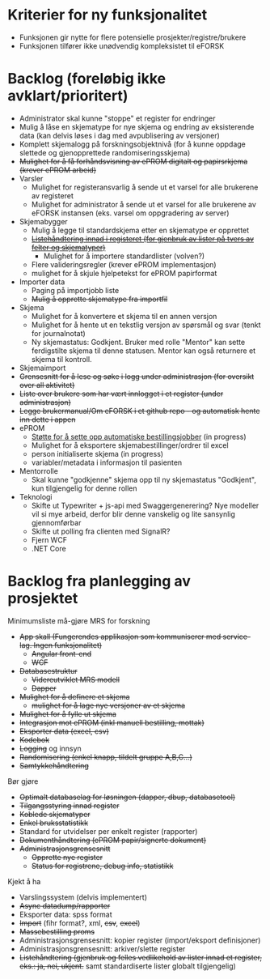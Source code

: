 # Kriterier for ny funksjonalitet

- Funksjonen gir nytte for flere potensielle prosjekter/registre/brukere
- Funksjonen tilfører ikke unødvendig kompleksistet til eFORSK

# Backlog (foreløbig ikke avklart/prioritert)

- Administrator skal kunne "stoppe" et register for endringer
- Mulig å låse en skjematype for nye skjema og endring av eksisterende data (kan delvis løses i dag med avpublisering av versjoner)
- Komplett skjemalogg på forskningsobjektnivå (for å kunne oppdage slettede og gjenopprettede randomiseringsskjema)
- ~~Mulighet for å få forhåndsvisning av ePROM digitalt og papirsrkjema (krever ePROM arbeid)~~
- Varsler
	- Mulighet for registeransvarlig å sende ut et varsel for alle brukerene av registeret
	- Mulighet for administrator å sende ut et varsel for alle brukerene av eFORSK instansen (eks. varsel om oppgradering av server)
- Skjemabygger
	- Mulig å legge til standardskjema etter en skjematype er opprettet
	- ~~[Listehåndtering innad i registeret (for gjenbruk av lister på tvers av felter og skjematyper)](Listehåndtering)~~
		- Mulighet for å importere standardlister (volven?)
	- Flere valideringsregler (krever ePROM implementasjon)
	- mulighet for å skjule hjelpetekst for ePROM papirformat
- Importer data
	- Paging på importjobb liste
	- ~~Mulig å opprette skjematype fra importfil~~
- Skjema
	- Mulighet for å konvertere et skjema til en annen versjon
	- Mulighet for å hente ut en tekstlig versjon av spørsmål og svar (tenkt for journalnotat)
	- Ny skjemastatus: Godkjent. Bruker med rolle "Mentor" kan sette ferdigstilte skjema til denne statusen. Mentor kan også returnere et skjema til kontroll.
- Skjemaimport
- ~~Grensesnitt for å lese og søke i logg under administrasjon (for oversikt over all aktivitet)~~
- ~~Liste over brukere som har vært innlogget i et register (under administrasjon)~~
- ~~Legge brukermanual/Om eFORSK i et github repo - og automatisk hente inn dette i appen~~
- ePROM
	- [Støtte for å sette opp automatiske bestillingsjobber](ePROMautomatiskbestilling) (in progress)
	- Mulighet for å eksportere skjemabestillinger/ordrer til excel
	- person initialiserte skjema (in progress)
	- variabler/metadata i informasjon til pasienten
- Mentorrolle
	- Skal kunne "godkjenne" skjema opp til ny skjemastatus "Godkjent", kun tilgjengelig for denne rollen
- Teknologi
	- Skifte ut Typewriter + js-api med Swaggergenerering? Nye modeller vil si mye arbeid, derfor blir denne vanskelig og lite sansynlig gjennomførbar
	- Skifte ut polling fra clienten med SignalR?
	- Fjern WCF
	- .NET Core
	

# Backlog fra planlegging av prosjektet

Minimumsliste må-gjøre MRS for forskning
- ~~App skall (Fungerendes applikasjon som kommuniserer med service-lag. Ingen funksjonalitet)~~
	- ~~Angular front-end~~
	- ~~WCF~~
- ~~Databasestruktur~~
	- ~~Videreutviklet MRS modell~~
	- ~~Dapper~~
- ~~Mulighet for å definere et skjema~~
	- ~~mulighet for å lage nye versjoner av et skjema~~
- ~~Mulighet for å fylle ut skjema~~
- ~~Integrasjon mot ePROM (inkl manuell bestilling,  mottak)~~
- ~~Eksporter data (excel, csv)~~
- ~~Kodebok~~
- ~~Logging~~ og innsyn
- ~~Randomisering (enkel knapp, tildelt gruppe  A,B,C...)~~
- ~~Samtykkehåndtering~~

Bør gjøre
- ~~Optimalt databaselag for løsningen (dapper, dbup, databasetool)~~
- ~~Tilgangsstyring innad register~~
- ~~Koblede skjematyper~~
- ~~Enkel bruksstatistikk~~
- Standard for utvidelser per enkelt register (rapporter)
- ~~Dokumenthåndtering (ePROM papir/signerte dokument)~~
- ~~Administrasjonsgrensesnitt~~
	- ~~Opprette nye register~~
	- ~~Status for registrene, debug info, statistikk~~

Kjekt å ha
- Varslingssystem (delvis implementert)
- ~~Async datadump/rapporter~~
- Eksporter data: spss format
- ~~Import~~ (fihr format?, xml, ~~csv~~, ~~excel~~)
- ~~Massebestilling proms~~
- Administrasjonsgrensesnitt: kopier register (import/eksport definisjoner)
- Administrasjonsgrensesnitt: arkiver/slette register
- ~~Listehåndtering (gjenbruk og felles vedlikehold av lister innad et register, eks.: ja, nei, ukjent.~~ samt standardiserte lister globalt tilgjengelig)
